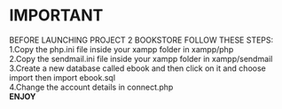 
<h1>IMPORTANT</h1>
<p>BEFORE LAUNCHING PROJECT 2 BOOKSTORE FOLLOW THESE STEPS:<br>
  1.Copy the php.ini file inside your xampp folder in xampp/php<br>
  2.Copy the sendmail.ini file inside your xampp folder in xampp/sendmail<br>
  3.Create a new database called ebook and then click on it and choose import then import ebook.sql<br>
  4.Change the account details in connect.php
  <br>
  <b>ENJOY</b>
 </p>
